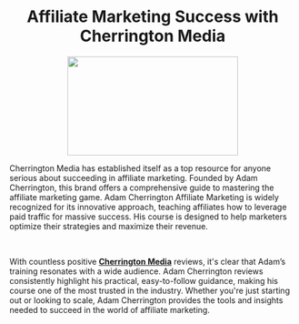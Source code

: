 <h1 style="text-align: center;"><strong>Affiliate Marketing Success with Cherrington Media</strong></h1>
<p><img style="display: block; margin-left: auto; margin-right: auto;" src="https://workshop.adamsmethod.com/wp-content/uploads/2021/02/logo-adam-cherrington-300x174.jpg" alt="" width="300" height="174" /></p>
<p><span style="font-weight: 400;">Cherrington Media has established itself as a top resource for anyone serious about succeeding in affiliate marketing. Founded by Adam Cherrington, this brand offers a comprehensive guide to mastering the affiliate marketing game. Adam Cherrington Affiliate Marketing is widely recognized for its innovative approach, teaching affiliates how to leverage paid traffic for massive success. His course is designed to help marketers optimize their strategies and maximize their revenue.</span></p>
<p>&nbsp;</p>
<p><span style="font-weight: 400;">With countless positive <a href="https://adamcherrington-reviews.com/"><strong>Cherrington Media</strong></a> reviews, it's clear that Adam&rsquo;s training resonates with a wide audience. Adam Cherrington reviews consistently highlight his practical, easy-to-follow guidance, making his course one of the most trusted in the industry. Whether you're just starting out or looking to scale, Adam Cherrington provides the tools and insights needed to succeed in the world of affiliate marketing.</span></p>